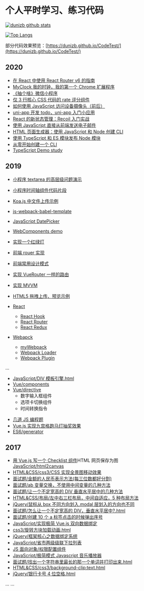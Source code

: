 # 个人平时学习、练习代码

[![dunizb github stats](https://github-readme-stats.vercel.app/api?username=dunizb&show_icons=true)](https://github.com/dunizb/CodeTest)

[![Top Langs](https://github-readme-stats.vercel.app/api/top-langs/?username=dunizb&layout=compact)](https://github.com/dunizb/CodeTest)

部分代码效果预览：[https://dunizb.github.io/CodeTest/](https://dunizb.github.io/CodeTest/)

## 2020

- [在 React 中使用 React Router v6 的指南](https://github.com/dunizb/CodeTest/tree/master/React/react-router-v6-example)
- [MyClock 我的时钟，我的第一个 Chrome 扩展程序](https://github.com/dunizb/CodeTest/tree/master/ChromeExtensions/MyClock)
- [《抽个啥》微信小程序](https://github.com/dunizb/Radom-weapp)
- [仅 3 行核心 CSS 代码的 rate 评分组件](https://coding.zhangbing.site/view.html?url=./list/css-hover-star/index.html)
- [如何使用 JavaScript 访问设备摄像头（前后）](https://coding.zhangbing.site/view.html?url=./list/camera-api/index.html)
- [uni-app 开发 todo，uni-app 入门小应用](https://github.com/dunizb/CodeTest/tree/master/Wechat/uni-app-todo)
- [React 的新状态管理：Recoil 入门实战](https://github.com/dunizb/CodeTest/tree/master/React/recoil-test)
- [使用 JavaScript 直接从前端发送电子邮件](https://github.com/dunizb/CodeTest/tree/master/projects/emailjs-demo)
- [HTML 页面生成器：使用 JavaScript 和 Node 创建 CLI](https://github.com/dunizb/CodeTest/tree/master/Node/html-generator-cli)
- [使用 TypeScript 和 ES 模块发布 Node 模块](https://github.com/dunizb/CodeTest/tree/master/Typescript/typescript-es-modules)
- [从零开始创建一个 CLI](https://github.com/dunizb/CodeTest/tree/master/Node/my-cli)
- [TypeScript Demo study](https://github.com/dunizb/CodeTest/tree/master/TypeScript/ts-study)

## 2019

- [小程序 textarea 的高层级问题演示](https://github.com/dunizb/CodeTest/tree/master/Wechat/textarea-test)
- [小程序时间轴组件代码片段](https://github.com/dunizb/CodeTest/tree/master/Wechat/timeline-snippet)
- [Koa.js 中文件上传示例](https://github.com/dunizb/CodeTest/tree/master/Node/koa-upload-demo)
- [js-webpack-babel-template](https://github.com/dunizb/CodeTest/tree/master/Webpack/js-webpack-babel-template)
- [JavaScript DatePicker](https://github.com/dunizb/CodeTest/tree/master/JavaScript/DatePicker)
- [WebComponents demo](https://github.com/dunizb/CodeTest/tree/master/WebComponents/demo)
- [实现一个红绿灯](https://github.com/dunizb/CodeTest/tree/master/JavaScript/red-yellow-green.html)
- [前端 rouer 实现](https://github.com/dunizb/CodeTest/tree/master/框架/router)
- [前端常用设计模式](https://github.com/dunizb/CodeTest/tree/master/设计模式/)
- [实现 VueRouter 一样的路由](https://github.com/dunizb/CodeTest/tree/master/Vue/Router/vue-router-apply/)
- [实现 MVVM](https://github.com/dunizb/CodeTest/tree/master/框架/MVVM/)
- [HTML5 拖拽上传、预览示例](https://github.com/dunizb/CodeTest/tree/master/JavaScript/HTML5拖拽上传.html)
- [React](https://github.com/dunizb/CodeTest/tree/master/React)
  - [React Hook](https://github.com/dunizb/CodeTest/tree/master/React/ReactHook)
  - [React Router](https://github.com/dunizb/CodeTest/tree/master/React/react-router4)
  - [React Redux](https://github.com/dunizb/CodeTest/tree/master/React/redux)
- [Webapck](https://github.com/dunizb/CodeTest/tree/master/Webpack/)

  - [myWebpack](https://github.com/dunizb/CodeTest/tree/master/Webpack/myWebpack/)
  - [Webpack Loader](https://github.com/dunizb/CodeTest/tree/master/Webpack/make-loader/)
  - [Webpack Plugin](https://github.com/dunizb/CodeTest/tree/master/Webpack/make-plugin/)

...

- [JavaScript/DIV 模板引擎.html](https://github.com/dunizb/CodeTest/tree/master/JavaScript/DIV模板引擎.html)
- [Vue/components](https://github.com/dunizb/CodeTest/tree/master/Vue/components)
- [Vue/directive](https://github.com/dunizb/CodeTest/tree/master/Vue/directive)
  - 数字输入框组件
  - 选项卡切换组件
  - 时间转换指令

* [几道 JS 编程题](https://github.com/dunizb/CodeTest/tree/master/JavaScript/%E7%BC%96%E7%A8%8B%E9%A2%98)
* [Vue.js 实现九宫格跑马灯抽奖效果](https://github.com/dunizb/CodeTest/tree/master/Vue/lottery)
* [ES6/generator](https://github.com/dunizb/CodeTest/blob/master/ES6/generator/)

## 2017

- [用 Vue.js 写一个 Checklist 组件](https://github.com/dunizb/CodeTest/blob/master/Vue/components/checklist/)HTML 网页保存为图[JavaScript/html2canvas](https://github.com/dunizb/CodeTest/blob/master/JavaScript/html2canvas/demo.html)
- [HTML&CSS/css3/CSS 实现全景图移动效果](https://github.com/dunizb/CodeTest/blob/master/HTML&CSS/css3/CSS实现全景图移动效果.html)
- [面试题/金额的人民币表示方法(每三位数都好分割)](<https://github.com/dunizb/CodeTest/blob/master/面试题/金额的人民币表示方法(每三位数都好分割).html>)
- [面试题/ab 变量交换，不使用中间变量的几种方法](https://github.com/dunizb/CodeTest/blob/master/面试题/ab变量交换，不是用中间变量.html)
- [面试题/让一个不定宽高的 DIV 垂直水平居中的几种方法](https://github.com/dunizb/CodeTest/blob/master/面试题/怎么让一个不定宽高的DIV，垂直水平居中?.html.html)
- [HTML&CSS/布局/左中右三栏布局，中间自适应，5 种布局方法](https://github.com/dunizb/CodeTest/blob/master/HTML&CSS/布局/左中右三栏布局，中间自适应，5种布局方法.html)
- [jQuery/鼠标从 box 不同方向划入,modal 层划入的方向也不同](https://github.com/dunizb/CodeTest/blob/master/jQuery/鼠标从box不同方向划入/)
- [面试题/怎么让一个不定宽高的 DIV，垂直水平居中?.html](https://github.com/dunizb/CodeTest/blob/master/面试题/怎么让一个不定宽高的DIV，垂直水平居中?.html)
- [面试题/创建 10 个 a 标签点击的时候弹出序号](https://github.com/dunizb/CodeTest/tree/master/%E9%9D%A2%E8%AF%95%E9%A2%98/创建10个a标签点击的时候弹出序号.html)
- [JavaScript/实现极简 Vue.js 双向数据绑定](https://github.com/dunizb/CodeTest/blob/master/JavaScript/实现极简Vue.js双向数据绑定.html)
- [css3/旋转方块加载动画.html](https://github.com/dunizb/CodeTest/blob/master/HTML%26CSS/css3/旋转方块加载动画.html)
- [jQuery/框架核心之数据绑定系统](https://github.com/dunizb/CodeTest/tree/master/jQuery/框架核心之数据绑定系统)
- [JavaScript/省市两级级联下拉列表](https://github.com/dunizb/CodeTest/blob/master/JavaScript/%E7%9C%81%E5%B8%82%E4%B8%A4%E7%BA%A7%E7%BA%A7%E8%81%94%E4%B8%8B%E6%8B%89%E5%88%97%E8%A1%A8.html)
- [JS 面向对象/权限配置组件](https://github.com/dunizb/CodeTest/tree/master/JS%E9%9D%A2%E5%90%91%E5%AF%B9%E8%B1%A1/%E6%9D%83%E9%99%90%E9%85%8D%E7%BD%AE%E7%BB%84%E4%BB%B6)
- [JavaScript/极简模式 Javascript 音乐播放器](https://github.com/dunizb/CodeTest/tree/master/JavaScript/%E6%9E%81%E7%AE%80%E6%A8%A1%E5%BC%8FJavascript%E9%9F%B3%E4%B9%90%E6%92%AD%E6%94%BE%E5%99%A8)
- [面试题/找出一个字符串里最长的那一个单词并打印出来.html](https://github.com/dunizb/CodeTest/blob/master/面试题/找出一个字符串里最长的那一个单词并打印出来.html)
- [HTML&CSS/css3/background-clip:text.html](https://github.com/dunizb/CodeTest/blob/master/HTML%26CSS/css3/background-clip:text.html)
- [jQuery/银行卡号 4 位空格.html](https://github.com/dunizb/CodeTest/blob/master/jQuery/%E9%93%B6%E8%A1%8C%E5%8D%A1%E5%8F%B74%E4%BD%8D%E7%A9%BA%E6%A0%BC.html)

... ...

